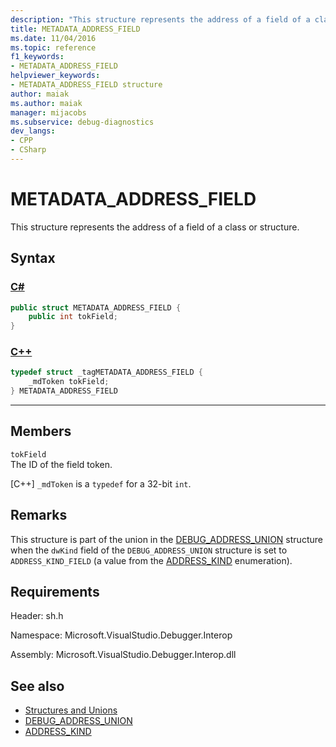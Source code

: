 ```yaml
---
description: "This structure represents the address of a field of a class or structure."
title: METADATA_ADDRESS_FIELD
ms.date: 11/04/2016
ms.topic: reference
f1_keywords:
- METADATA_ADDRESS_FIELD
helpviewer_keywords:
- METADATA_ADDRESS_FIELD structure
author: maiak
ms.author: maiak
manager: mijacobs
ms.subservice: debug-diagnostics
dev_langs:
- CPP
- CSharp
---
```

# METADATA_ADDRESS_FIELD

This structure represents the address of a field of a class or structure.

## Syntax

### [C#](#tab/csharp)
```csharp
public struct METADATA_ADDRESS_FIELD {
    public int tokField;
}
```
### [C++](#tab/cpp)
```cpp
typedef struct _tagMETADATA_ADDRESS_FIELD {
    _mdToken tokField;
} METADATA_ADDRESS_FIELD
```
---

## Members

`tokField`\
The ID of the field token.

[C++] `_mdToken` is a `typedef` for a 32-bit `int`.

## Remarks

This structure is part of the union in the [DEBUG_ADDRESS_UNION](../../../extensibility/debugger/reference/debug-address-union.md) structure when the `dwKind` field of the `DEBUG_ADDRESS_UNION` structure is set to `ADDRESS_KIND_FIELD` (a value from the [ADDRESS_KIND](../../../extensibility/debugger/reference/address-kind.md) enumeration).

## Requirements

Header: sh.h

Namespace: Microsoft.VisualStudio.Debugger.Interop

Assembly: Microsoft.VisualStudio.Debugger.Interop.dll

## See also

- [Structures and Unions](../../../extensibility/debugger/reference/structures-and-unions.md)
- [DEBUG_ADDRESS_UNION](../../../extensibility/debugger/reference/debug-address-union.md)
- [ADDRESS_KIND](../../../extensibility/debugger/reference/address-kind.md)
